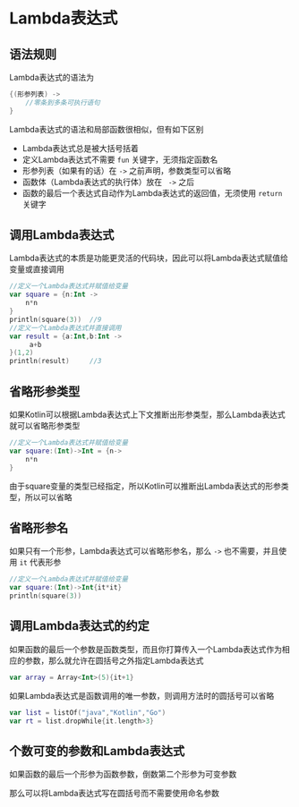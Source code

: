 # Lambda表达式

## 语法规则

Lambda表达式的语法为

~~~kotlin
{(形参列表) ->
 	//零条到多条可执行语句
}
~~~

Lambda表达式的语法和局部函数很相似，但有如下区别

* Lambda表达式总是被大括号括着
* 定义Lambda表达式不需要 `fun` 关键字，无须指定函数名
* 形参列表（如果有的话）在  `->`  之前声明，参数类型可以省略
* 函数体（Lambda表达式的执行体）放在 ` ->`  之后
* 函数的最后一个表达式自动作为Lambda表达式的返回值，无须使用 `return` 关键字

## 调用Lambda表达式

Lambda表达式的本质是功能更灵活的代码块，因此可以将Lambda表达式赋值给变量或直接调用

~~~kotlin
//定义一个Lambda表达式并赋值给变量
var square = {n:Int ->
	n*n
}
println(square(3))	//9
//定义一个Lambda表达式并直接调用
var result = {a:Int,b:Int ->
     a+b
}(1,2)
println(result)		//3
~~~

## 省略形参类型

如果Kotlin可以根据Lambda表达式上下文推断出形参类型，那么Lambda表达式就可以省略形参类型

~~~kotlin
//定义一个Lambda表达式并赋值给变量
var square:(Int)->Int = {n->
	n*n                        
}
~~~

由于square变量的类型已经指定，所以Kotlin可以推断出Lambda表达式的形参类型，所以可以省略

## 省略形参名

如果只有一个形参，Lambda表达式可以省略形参名，那么 `->` 也不需要，并且使用 `it` 代表形参

~~~kotlin
//定义一个Lambda表达式并赋值给变量
var square:(Int)->Int{it*it}
println(square(3))
~~~

## 调用Lambda表达式的约定

如果函数的最后一个参数是函数类型，而且你打算传入一个Lambda表达式作为相应的参数，那么就允许在圆括号之外指定Lambda表达式

~~~kotlin
var array = Array<Int>(5){it+1}
~~~

如果Lambda表达式是函数调用的唯一参数，则调用方法时的圆括号可以省略

~~~kotlin
var list = listOf("java","Kotlin","Go")
var rt = list.dropWhile{it.length>3}
~~~

## 个数可变的参数和Lambda表达式

如果函数的最后一个形参为函数参数，倒数第二个形参为可变参数

那么可以将Lambda表达式写在圆括号而不需要使用命名参数